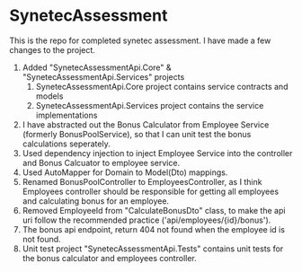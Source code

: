 # SynetecAssessment

This is the repo for completed synetec assessment. I have made a few changes to the project.

1. Added "SynetecAssessmentApi.Core" & "SynetecAssessmentApi.Services" projects
   1. SynetecAssessmentApi.Core project contains service contracts and models
   2. SynetecAssessmentApi.Services project contains the service implementations
2. I have abstracted out the Bonus Calculator from Employee Service (formerly BonusPoolService), so that I can unit test the bonus calculations seperately.
3. Used dependency injection to inject Employee Service into the controller and Bonus Calcuator to employee service.
4. Used AutoMapper for Domain to Model(Dto) mappings.
5. Renamed BonusPoolController to EmployeesController, as I think Employees controller should be responsible for getting all employees and calculating bonus for an employee.
6. Removed EmployeeId from "CalculateBonusDto" class, to make the api uri follow the recommended practice ('api/employees/{id}/bonus').
7. The bonus api endpoint, return 404 not found when the employee id is not found.
8. Unit test project "SynetecAssessmentApi.Tests" contains unit tests for the bonus calculator and employees controller.
